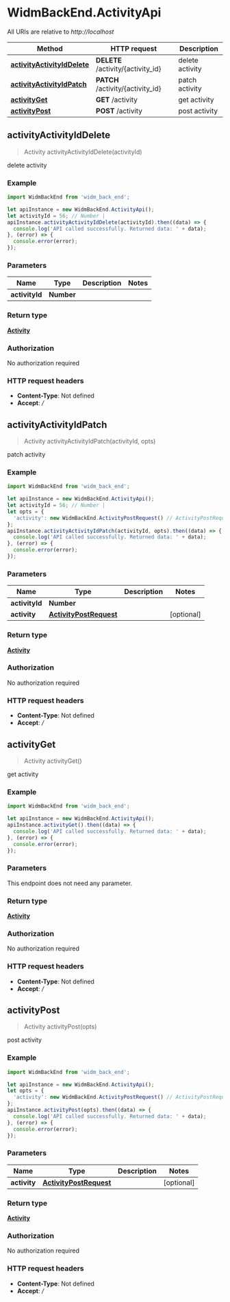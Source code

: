 # WidmBackEnd.ActivityApi

All URIs are relative to *http://localhost*

Method | HTTP request | Description
------------- | ------------- | -------------
[**activityActivityIdDelete**](ActivityApi.md#activityActivityIdDelete) | **DELETE** /activity/{activity_id} | delete activity
[**activityActivityIdPatch**](ActivityApi.md#activityActivityIdPatch) | **PATCH** /activity/{activity_id} | patch activity
[**activityGet**](ActivityApi.md#activityGet) | **GET** /activity | get activity
[**activityPost**](ActivityApi.md#activityPost) | **POST** /activity | post activity



## activityActivityIdDelete

> Activity activityActivityIdDelete(activityId)

delete activity

### Example

```javascript
import WidmBackEnd from 'widm_back_end';

let apiInstance = new WidmBackEnd.ActivityApi();
let activityId = 56; // Number | 
apiInstance.activityActivityIdDelete(activityId).then((data) => {
  console.log('API called successfully. Returned data: ' + data);
}, (error) => {
  console.error(error);
});

```

### Parameters


Name | Type | Description  | Notes
------------- | ------------- | ------------- | -------------
 **activityId** | **Number**|  | 

### Return type

[**Activity**](Activity.md)

### Authorization

No authorization required

### HTTP request headers

- **Content-Type**: Not defined
- **Accept**: */*


## activityActivityIdPatch

> Activity activityActivityIdPatch(activityId, opts)

patch activity

### Example

```javascript
import WidmBackEnd from 'widm_back_end';

let apiInstance = new WidmBackEnd.ActivityApi();
let activityId = 56; // Number | 
let opts = {
  'activity': new WidmBackEnd.ActivityPostRequest() // ActivityPostRequest | 
};
apiInstance.activityActivityIdPatch(activityId, opts).then((data) => {
  console.log('API called successfully. Returned data: ' + data);
}, (error) => {
  console.error(error);
});

```

### Parameters


Name | Type | Description  | Notes
------------- | ------------- | ------------- | -------------
 **activityId** | **Number**|  | 
 **activity** | [**ActivityPostRequest**](ActivityPostRequest.md)|  | [optional] 

### Return type

[**Activity**](Activity.md)

### Authorization

No authorization required

### HTTP request headers

- **Content-Type**: Not defined
- **Accept**: */*


## activityGet

> Activity activityGet()

get activity

### Example

```javascript
import WidmBackEnd from 'widm_back_end';

let apiInstance = new WidmBackEnd.ActivityApi();
apiInstance.activityGet().then((data) => {
  console.log('API called successfully. Returned data: ' + data);
}, (error) => {
  console.error(error);
});

```

### Parameters

This endpoint does not need any parameter.

### Return type

[**Activity**](Activity.md)

### Authorization

No authorization required

### HTTP request headers

- **Content-Type**: Not defined
- **Accept**: */*


## activityPost

> Activity activityPost(opts)

post activity

### Example

```javascript
import WidmBackEnd from 'widm_back_end';

let apiInstance = new WidmBackEnd.ActivityApi();
let opts = {
  'activity': new WidmBackEnd.ActivityPostRequest() // ActivityPostRequest | 
};
apiInstance.activityPost(opts).then((data) => {
  console.log('API called successfully. Returned data: ' + data);
}, (error) => {
  console.error(error);
});

```

### Parameters


Name | Type | Description  | Notes
------------- | ------------- | ------------- | -------------
 **activity** | [**ActivityPostRequest**](ActivityPostRequest.md)|  | [optional] 

### Return type

[**Activity**](Activity.md)

### Authorization

No authorization required

### HTTP request headers

- **Content-Type**: Not defined
- **Accept**: */*

